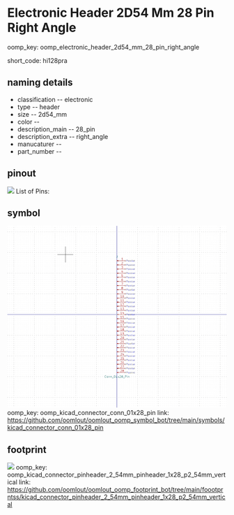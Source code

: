 # Electronic Header 2D54 Mm 28 Pin Right Angle
oomp_key: oomp_electronic_header_2d54_mm_28_pin_right_angle  

short_code: hi128pra
## naming details
* classification -- electronic
* type -- header
* size -- 2d54_mm
* color -- 
* description_main -- 28_pin
* description_extra -- right_angle
* manucaturer -- 
* part_number -- 
## pinout
![](working_pinout_600.png)
List of Pins:

## symbol

![](symbol/0/working/working_600.png)
oomp_key: oomp_kicad_connector_conn_01x28_pin
link: https://github.com/oomlout/oomlout_oomp_symbol_bot/tree/main/symbols/kicad_connector_conn_01x28_pin


## footprint

![](footprint/0/working/working_600.png)
oomp_key: oomp_kicad_connector_pinheader_2_54mm_pinheader_1x28_p2_54mm_vertical
link: https://github.com/oomlout/oomlout_oomp_footprint_bot/tree/main/foootprntss/kicad_connector_pinheader_2_54mm_pinheader_1x28_p2_54mm_vertical
